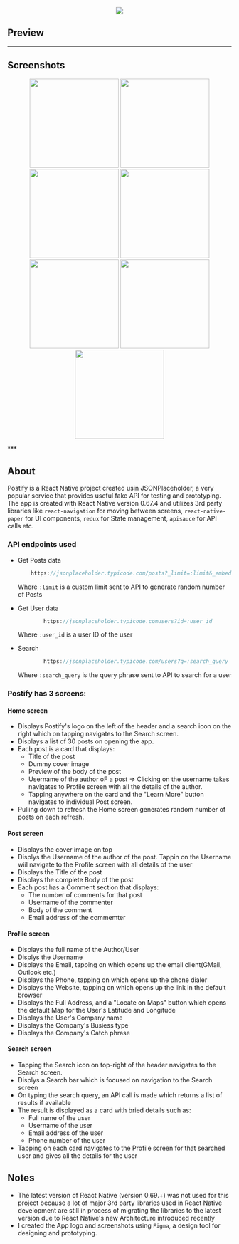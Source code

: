 <!-- App Name -->

<p align="center">
  <img src="./src/assets/images/Postify.svg">
</p>

## Preview

***
## Screenshots
<p align="center">
  <img src="./src/assets/screenshots/Splash.jpeg" width="200">
  <img src="./src/assets/screenshots/Home.jpeg" width="200">
  <img src="./src/assets/screenshots/Post.jpeg" width="200">
  <img src="./src/assets/screenshots/Post-Comments.jpeg" width="200">
  <img src="./src/assets/screenshots/Profile.jpeg" width="200">
  <img src="./src/assets/screenshots/Search-Start.jpeg" width="200">
  <img src="./src/assets/screenshots/Search-Results.jpeg" width="200">
</p>
*** 

## About
Postify is a React Native project created usin JSONPlaceholder, a very popular service that provides useful fake API for testing and prototyping.
The app is created with React Native version 0.67.4 and utilizes 3rd party libraries like ```react-navigation``` for moving between screens, ```react-native-paper``` for UI components, ```redux``` for State management, ```apisauce``` for API calls etc.

### API endpoints used
- Get Posts data

    ```javascript
        https://jsonplaceholder.typicode.com/posts?_limit=:limit&_embed=comments
    ```
    
    Where ```:limit``` is a custom limit sent to API to generate random number of Posts

- Get User data
    ```javascript
            https://jsonplaceholder.typicode.comusers?id=:user_id
    ```
    
    Where ```:user_id``` is a user ID of the user
    
- Search
    ```javascript
            https://jsonplaceholder.typicode.com/users?q=:search_query
    ```
    
    Where ```:search_query``` is the query phrase sent to API to search for a user


### Postify has 3 screens:
#### Home screen
  - Displays Postify's logo on the left of the header and a search icon on the right which on tapping navigates to the Search screen.
  - Displays a list of 30 posts on opening the app.
  - Each post is a card that displays:
      - Title of the post
      - Dummy cover image
      - Preview of the body of the post
      - Username of the author oF a post => Clicking on the username takes navigates to Profile screen with all the details of the author.
      - Tapping anywhere on the card and the "Learn More" button navigates to individual Post screen.
  - Pulling down to refresh the Home screen generates random number of posts on each refresh.

#### Post screen
  - Displays the cover image on top
  - Displys the Username of the author of the post. Tappin on the Username wiil navigate to the Profile screen with all details of the user
  - Displays the Title of the post
  - Displays the complete Body of the post
  - Each post has a Comment section that displays:
      - The number of comments for that post
      - Username of the commenter
      - Body of the comment
      - Email address of the commemter

 #### Profile screen
  - Displays the full name of the Author/User
  - Displys the Username
  - Displays the Email, tapping on which opens up the email client(GMail, Outlook etc.)
  - Displays the Phone, tapping on which opens up the phone dialer
  - Displays the Website, tapping on which opens up the link in the default browser
  - Displays the Full Address, and a "Locate on Maps" button which opens the default Map for the User's Latitude and Longitude
  - Displays the User's Company name
  - Displays the Company's Busiess type
  - Displays the Company's Catch phrase
    
#### Search screen
  - Tapping the Search icon on top-right of the header navigates to the Search screen.
  - Displys a Search bar which is focused on navigation to the Search screen
  - On typing the search query, an API call is made which returns a list of results if available
  - The result is displayed as a card with bried details such as:
      - Full name of the user
      - Username of the user
      - Email address of the user
      - Phone number of the user
  - Tapping on each card navigates to the Profile screen for that searched user and gives all the details for the user
 
## Notes
- The latest version of React Native (version 0.69.+) was not used for this project because a lot of major 3rd party libraries used in React Native development are still in process of migrating the libraries to the latest version due to React Native's new Architecture introduced recently
- I created the App logo and screenshots using ```Figma```, a design tool for designing and prototyping.